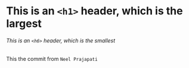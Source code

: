 # This is an `<h1>` header, which is the largest
###### This is an `<h6>` header, which is the smallest

This the commit from `Neel Prajapati`
